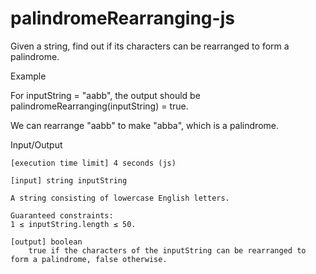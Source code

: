 # palindromeRearranging-js
Given a string, find out if its characters can be rearranged to form a palindrome.

Example

For inputString = "aabb", the output should be
palindromeRearranging(inputString) = true.

We can rearrange "aabb" to make "abba", which is a palindrome.

Input/Output

    [execution time limit] 4 seconds (js)

    [input] string inputString

    A string consisting of lowercase English letters.

    Guaranteed constraints:
    1 ≤ inputString.length ≤ 50.

    [output] boolean
        true if the characters of the inputString can be rearranged to form a palindrome, false otherwise.
